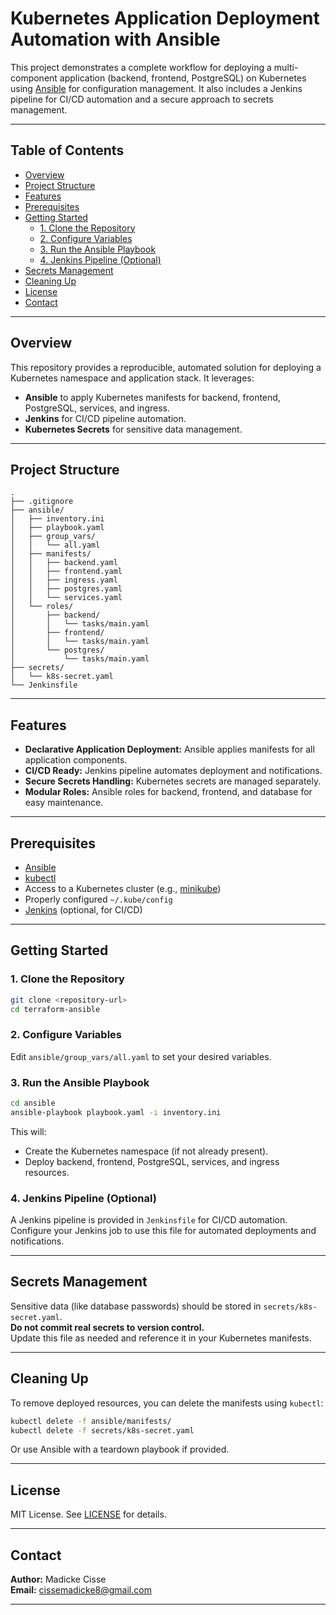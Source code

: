# Kubernetes Application Deployment Automation with Ansible

This project demonstrates a complete workflow for deploying a multi-component application (backend, frontend, PostgreSQL) on Kubernetes using [Ansible](https://www.ansible.com/) for configuration management. It also includes a Jenkins pipeline for CI/CD automation and a secure approach to secrets management.

---

## Table of Contents

- [Overview](#overview)
- [Project Structure](#project-structure)
- [Features](#features)
- [Prerequisites](#prerequisites)
- [Getting Started](#getting-started)
  - [1. Clone the Repository](#1-clone-the-repository)
  - [2. Configure Variables](#2-configure-variables)
  - [3. Run the Ansible Playbook](#3-run-the-ansible-playbook)
  - [4. Jenkins Pipeline (Optional)](#4-jenkins-pipeline-optional)
- [Secrets Management](#secrets-management)
- [Cleaning Up](#cleaning-up)
- [License](#license)
- [Contact](#contact)

---

## Overview

This repository provides a reproducible, automated solution for deploying a Kubernetes namespace and application stack. It leverages:

- **Ansible** to apply Kubernetes manifests for backend, frontend, PostgreSQL, services, and ingress.
- **Jenkins** for CI/CD pipeline automation.
- **Kubernetes Secrets** for sensitive data management.

---

## Project Structure

```
.
├── .gitignore
├── ansible/
│   ├── inventory.ini
│   ├── playbook.yaml
│   ├── group_vars/
│   │   └── all.yaml
│   ├── manifests/
│   │   ├── backend.yaml
│   │   ├── frontend.yaml
│   │   ├── ingress.yaml
│   │   ├── postgres.yaml
│   │   └── services.yaml
│   └── roles/
│       ├── backend/
│       │   └── tasks/main.yaml
│       ├── frontend/
│       │   └── tasks/main.yaml
│       └── postgres/
│           └── tasks/main.yaml
├── secrets/
│   └── k8s-secret.yaml
└── Jenkinsfile
```

---

## Features

- **Declarative Application Deployment:** Ansible applies manifests for all application components.
- **CI/CD Ready:** Jenkins pipeline automates deployment and notifications.
- **Secure Secrets Handling:** Kubernetes secrets are managed separately.
- **Modular Roles:** Ansible roles for backend, frontend, and database for easy maintenance.

---

## Prerequisites

- [Ansible](https://docs.ansible.com/ansible/latest/installation_guide/intro_installation.html)
- [kubectl](https://kubernetes.io/docs/tasks/tools/)
- Access to a Kubernetes cluster (e.g., [minikube](https://minikube.sigs.k8s.io/docs/))
- Properly configured `~/.kube/config`
- [Jenkins](https://www.jenkins.io/) (optional, for CI/CD)

---

## Getting Started

### 1. Clone the Repository

```sh
git clone <repository-url>
cd terraform-ansible
```

### 2. Configure Variables

Edit `ansible/group_vars/all.yaml` to set your desired variables.

### 3. Run the Ansible Playbook

```sh
cd ansible
ansible-playbook playbook.yaml -i inventory.ini
```

This will:
- Create the Kubernetes namespace (if not already present).
- Deploy backend, frontend, PostgreSQL, services, and ingress resources.

### 4. Jenkins Pipeline (Optional)

A Jenkins pipeline is provided in `Jenkinsfile` for CI/CD automation.  
Configure your Jenkins job to use this file for automated deployments and notifications.

---

## Secrets Management

Sensitive data (like database passwords) should be stored in `secrets/k8s-secret.yaml`.  
**Do not commit real secrets to version control.**  
Update this file as needed and reference it in your Kubernetes manifests.

---

## Cleaning Up

To remove deployed resources, you can delete the manifests using `kubectl`:

```sh
kubectl delete -f ansible/manifests/
kubectl delete -f secrets/k8s-secret.yaml
```

Or use Ansible with a teardown playbook if provided.

---

## License

MIT License. See [LICENSE](LICENSE) for details.

---

## Contact

**Author:** Madicke Cisse  
**Email:** cissemadicke8@gmail.com

---